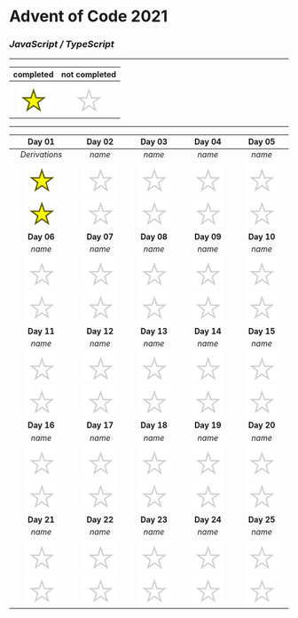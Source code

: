 # Advent of Code 2021

### _JavaScript / TypeScript_

----

|completed|not completed|
:-:|:-:
![](public/complete.svg)|![](public/incomplete.svg)

----

**Day 01**|**Day 02**|**Day 03**|**Day 04**|**Day 05**
:-:|:-:|:-:|:-:|:-:
*Derivations*|*name*|*name*|*name*|*name*
![](public/complete.svg) ![](public/complete.svg)|![](public/incomplete.svg) ![](public/incomplete.svg)|![](public/incomplete.svg) ![](public/incomplete.svg)|![](public/incomplete.svg) ![](public/incomplete.svg)|![](public/incomplete.svg) ![](public/incomplete.svg)
**Day 06**|**Day 07**|**Day 08**|**Day 09**|**Day 10**
*name*|*name*|*name*|*name*|*name*
![](public/incomplete.svg) ![](public/incomplete.svg)|![](public/incomplete.svg) ![](public/incomplete.svg)|![](public/incomplete.svg) ![](public/incomplete.svg)|![](public/incomplete.svg) ![](public/incomplete.svg)|![](public/incomplete.svg) ![](public/incomplete.svg)
**Day 11**|**Day 12**|**Day 13**|**Day 14**|**Day 15**
*name*|*name*|*name*|*name*|*name*
![](public/incomplete.svg) ![](public/incomplete.svg)|![](public/incomplete.svg) ![](public/incomplete.svg)|![](public/incomplete.svg) ![](public/incomplete.svg)|![](public/incomplete.svg) ![](public/incomplete.svg)|![](public/incomplete.svg) ![](public/incomplete.svg)
**Day 16**|**Day 17**|**Day 18**|**Day 19**|**Day 20**
*name*|*name*|*name*|*name*|*name*
![](public/incomplete.svg) ![](public/incomplete.svg)|![](public/incomplete.svg) ![](public/incomplete.svg)|![](public/incomplete.svg) ![](public/incomplete.svg)|![](public/incomplete.svg) ![](public/incomplete.svg)|![](public/incomplete.svg) ![](public/incomplete.svg)
**Day 21**|**Day 22**|**Day 23**|**Day 24**|**Day 25**
*name*|*name*|*name*|*name*|*name*
![](public/incomplete.svg) ![](public/incomplete.svg)|![](public/incomplete.svg) ![](public/incomplete.svg)|![](public/incomplete.svg) ![](public/incomplete.svg)|![](public/incomplete.svg) ![](public/incomplete.svg)|![](public/incomplete.svg) ![](public/incomplete.svg)